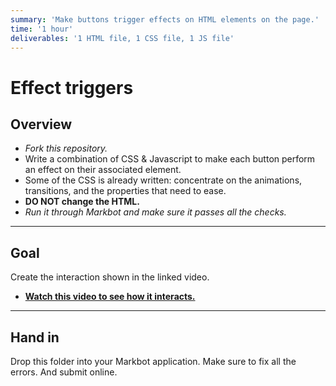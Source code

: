 ```yaml
---
summary: 'Make buttons trigger effects on HTML elements on the page.'
time: '1 hour'
deliverables: '1 HTML file, 1 CSS file, 1 JS file'
---
```


# Effect triggers

## Overview

- *Fork this repository.*
- Write a combination of CSS & Javascript to make each button perform an effect on their associated element.
- Some of the CSS is already written: concentrate on the animations, transitions, and the properties that need to ease.
- **DO NOT change the HTML.**
- *Run it through Markbot and make sure it passes all the checks.*

---

## Goal

Create the interaction shown in the linked video.

- [**Watch this video to see how it interacts.**](https://videos.learntheweb.courses/playlists/web-dev-js/effect-triggers.mp4)

---

## Hand in

Drop this folder into your Markbot application. Make sure to fix all the errors. And submit online.
